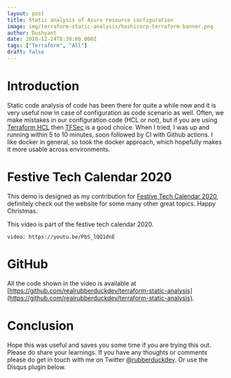 ```yaml
---
layout: post
title: Static analysis of Azure resource configuration
image: img/terraform-static-analysis/hashicorp-terraform-banner.png
author: Dushyant
date: 2020-12-24T8:30:00.000Z
tags: ["Terraform", "All"]
draft: false
---
```

# Introduction
Static code analysis of code has been there for quite a while now and it is very useful now in case of configuration as code scenario as well. Often, we make mistakes in our configuration code (HCL or not), but if you are using [Terraform HCL](https://www.terraform.io/docs/configuration/index.html) then [TFSec](https://github.com/tfsec/tfsec) is a good choice. When I tried, I was up and running within 5 to 10 minutes, soon followed by CI with Github actions. I like docker in general, so took the docker approach, which hopefully makes it more usable across environments.

# Festive Tech Calendar 2020
This demo is designed as my contribution for [Festive Tech Calendar 2020](https://festivetechcalendar.com/), definitely check out the website for some many other great topics. Happy Christmas.

This video is part of the festive tech calendar 2020.

`video: https://youtu.be/PbS_lQQ1dnE`

# GitHub
All the code shown in the video is available at [https://github.com/realrubberduckdev/terraform-static-analysis](https://github.com/realrubberduckdev/terraform-static-analysis).

# Conclusion
Hope this was useful and saves you some time if you are trying this out. Please do share your learnings. If you have any thoughts or comments please do get in touch with me on Twitter [@rubberduckdev](https://twitter.com/rubberduckdev). Or use the Disqus plugin below.